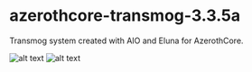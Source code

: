 # azerothcore-transmog-3.3.5a

Transmog system created with AIO and Eluna for AzerothCore.

![alt text](https://cdn.discordapp.com/attachments/1293695288481157130/1294075793751937134/image.png?ex=6709b17f&is=67085fff&hm=ca5383cca863ba75e5e00137500604236427b672602a5b1ab7e194731200820b&)
![alt text](https://cdn.discordapp.com/attachments/1293695288481157130/1294252978475110431/image.png?ex=670a5684&is=67090504&hm=15a6c4e8f0b05f3c59228b027253ba6cf2bac54c6067ffc4306696913d23572e&)